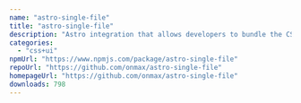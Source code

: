 ```yaml
---
name: "astro-single-file"
title: "astro-single-file"
description: "Astro integration that allows developers to bundle the CSS and HTML in a single file"
categories:
  - "css+ui"
npmUrl: "https://www.npmjs.com/package/astro-single-file"
repoUrl: "https://github.com/onmax/astro-single-file"
homepageUrl: "https://github.com/onmax/astro-single-file"
downloads: 798
---
```

